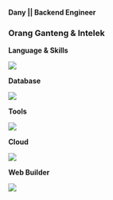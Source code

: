 **Dany || Backend Engineer**
<h3>Orang Ganteng & Intelek</h3>

**Language & Skills**
<p>
  <a>
    <img src="https://skillicons.dev/icons?i=docker,dotnet,gradle,graphql,git,hibernate,java,js,kafka,kubernetes,laravel,nodejs,php,postgres,nginx,spring,scala,jenkins,fastapi" />
  </a>
</p>

**Database**
<p>
  <a>
    <img src="https://skillicons.dev/icons?i=mysql,sqlite,mongodb,redis" />
  </a>
</p>

**Tools**
<p>
  <a>
    <img src="https://skillicons.dev/icons?i=postman,powershell,stackoverflow,idea,vscode,github,gitlab" />
  </a>
</p>

**Cloud**
<p>
  <a>
    <img src="https://skillicons.dev/icons?i=azure" />
  </a>
</p>

**Web Builder**
<p>
  <a>
    <img src="https://skillicons.dev/icons?i=webpack,vite" />
  </a>
</p>
